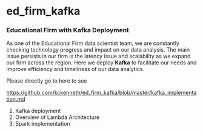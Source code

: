 # ed_firm_kafka

### Educational Firm with Kafka Deployment

As one of the Educational Firm data scientist team, we are constantly checking technology progress and impact on our data analysis. The main issue persists in our firm is the latency issue and scalability as we expand our firm across the region. Here we deploy **Kafka** to facilitate our needs and improve efficiency and timeliness of our data analytics. 

Please directly go to here to see  

https://github.com/kckenneth/ed_firm_kafka/blob/master/kafka_implementation.md

1. Kafka deployment
2. Overview of Lambda Architecture 
3. Spark implementation


